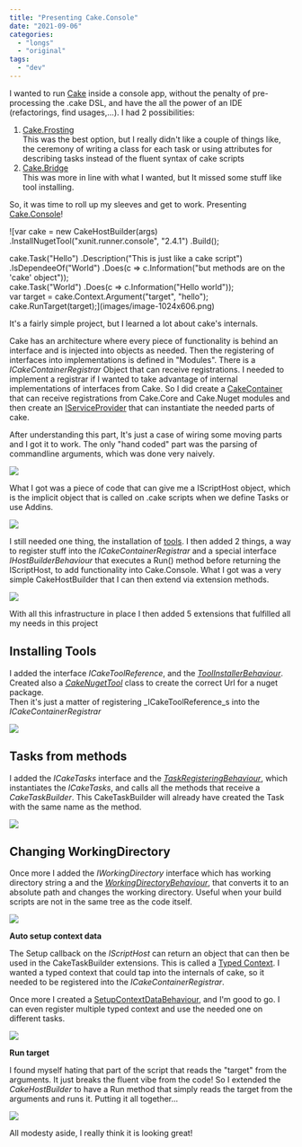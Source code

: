 ```yaml
---
title: "Presenting Cake.Console"
date: "2021-09-06"
categories: 
  - "longs"
  - "original"
tags: 
  - "dev"
---
```


I wanted to run [Cake](https://cakebuild.net/) inside a console app, without the penalty of pre-processing the .cake DSL, and have the all the power of an IDE (refactorings, find usages,...). I had 2 possibilities:

1. [Cake.Frosting](https://cakebuild.net/docs/running-builds/runners/cake-frosting)  
    This was the best option, but I really didn't like a couple of things like, the ceremony of writing a class for each task or using attributes for describing tasks instead of the fluent syntax of cake scripts
2. [Cake.Bridge](https://github.com/devlead/Cake.Bridge/)  
    This was more in line with what I wanted, but It missed some stuff like tool installing.

So, it was time to roll up my sleeves and get to work. Presenting [Cake.Console](https://github.com/pitermarx/Cake.Console)!

![var cake = new CakeHostBuilder(args)
.InstallNugetTool("xunit.runner.console", "2.4.1")
.Build();
<div></div>
cake.Task("Hello")
.Description("This is just like a cake script")
.IsDependeeOf("World")
.Does(c => c.Information("but methods are on the 'cake' object"));
<div></div>
cake.Task("World")
.Does(c => c.Information("Hello world"));
<div></div>
var target = cake.Context.Argument("target", "hello");
cake.RunTarget(target);](images/image-1024x606.png)

It's a fairly simple project, but I learned a lot about cake's internals.

Cake has an architecture where every piece of functionality is behind an interface and is injected into objects as needed. Then the registering of interfaces into implementations is defined in "Modules". There is a _ICakeContainerRegistrar_ Object that can receive registrations. I needed to implement a registrar if I wanted to take advantage of internal implementations of interfaces from Cake. So I did create a [CakeContainer](https://github.com/pitermarx/Cake.Console/blob/main/Cake.Console/Internals/CakeContainer.cs) that can receive registrations from Cake.Core and Cake.Nuget modules and then create an [IServiceProvider](https://docs.microsoft.com/en-us/dotnet/api/system.iserviceprovider?view=net-5.0) that can instantiate the needed parts of cake.

After understanding this part, It's just a case of wiring some moving parts and I got it to work. The only "hand coded" part was the parsing of commandline arguments, which was done very naively.

![](images/image-1-1024x477.png)

What I got was a piece of code that can give me a IScriptHost object, which is the implicit object that is called on .cake scripts when we define Tasks or use Addins.

![](images/image-2-1024x403.png)

I still needed one thing, the installation of [tools](https://cakebuild.net/docs/writing-builds/tools/). I then added 2 things, a way to register stuff into the _ICakeContainerRegistrar_ and a special interface _IHostBuilderBehaviour_ that executes a Run() method before returning the IScriptHost, to add functionality into Cake.Console. What I got was a very simple CakeHostBuilder that I can then extend via extension methods.

![](images/image-3-1024x823.png)

With all this infrastructure in place I then added 5 extensions that fulfilled all my needs in this project

## **Installing Tools**

I added the interface _ICakeToolReference_, and the _[ToolInstallerBehaviour](https://github.com/pitermarx/Cake.Console/blob/main/Cake.Console/HostBuilderBehaviours/ToolInstallerBehaviour.cs)_. Created also a _[CakeNugetTool](https://github.com/pitermarx/Cake.Console/blob/main/Cake.Console/Internals/CakeNugetTool.cs)_ class to create the correct Url for a nuget package.  
Then it's just a matter of registering _ICakeToolReference_s into the _ICakeContainerRegistrar_  

![](images/image-7-1024x325.png)

## **Tasks from methods**

I added the _ICakeTasks_ interface and the _[TaskRegisteringBehaviour](https://github.com/pitermarx/Cake.Console/blob/main/Cake.Console/HostBuilderBehaviours/TaskRegisteringBehaviour.cs)_, which instantiates the _ICakeTasks_, and calls all the methods that receive a _CakeTaskBuilder_. This CakeTaskBuilder will already have created the Task with the same name as the method.

![](images/image-6-1024x731.png)

## **Changing WorkingDirectory**

Once more I added the _IWorkingDirectory_ interface which has working directory string a and the _[WorkingDirectoryBehaviour](https://github.com/pitermarx/Cake.Console/blob/6842a38b6c/Cake.Console/HostBuilderBehaviours/WorkingDirectoryBehaviour.cs)_, that converts it to an absolute path and changes the working directory. Useful when your build scripts are not in the same tree as the code itself.

![](images/image-8-1024x509.png)

**Auto setup context data**

The Setup callback on the _IScriptHost_ can return an object that can then be used in the CakeTaskBuilder extensions. This is called a [Typed Context](https://cakebuild.net/docs/writing-builds/sharing-build-state#typed-context). I wanted a typed context that could tap into the internals of cake, so it needed to be registered into the _ICakeContainerRegistrar_.

Once more I created a [SetupContextDataBehaviour](https://github.com/pitermarx/Cake.Console/blob/6842a38b6c/Cake.Console/HostBuilderBehaviours/SetupContextDataBehaviour.cs), and I'm good to go. I can even register multiple typed context and use the needed one on different tasks.

![](images/image-9-1024x777.png)

**Run target**

I found myself hating that part of the script that reads the "target" from the arguments. It just breaks the fluent vibe from the code! So I extended the _CakeHostBuilder_ to have a Run method that simply reads the target from the arguments and runs it. Putting it all together...

![](images/image-11-1024x446.png)

All modesty aside, I really think it is looking great!
